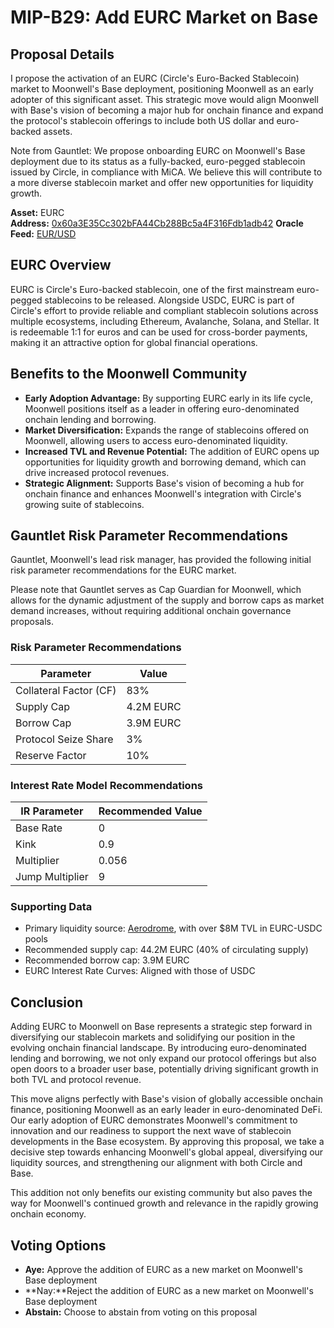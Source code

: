 # MIP-B29: Add EURC Market on Base

## Proposal Details

I propose the activation of an EURC (Circle's Euro-Backed Stablecoin) market to
Moonwell's Base deployment, positioning Moonwell as an early adopter of this
significant asset. This strategic move would align Moonwell with Base's vision
of becoming a major hub for onchain finance and expand the protocol's stablecoin
offerings to include both US dollar and euro-backed assets.

Note from Gauntlet: We propose onboarding EURC on Moonwell's Base deployment due
to its status as a fully-backed, euro-pegged stablecoin issued by Circle, in
compliance with MiCA. We believe this will contribute to a more diverse
stablecoin market and offer new opportunities for liquidity growth.

**Asset:** EURC  
**Address:**
[0x60a3E35Cc302bFA44Cb288Bc5a4F316Fdb1adb42](https://basescan.org/address/0x60a3e35cc302bfa44cb288bc5a4f316fdb1adb42)
**Oracle Feed:**
[EUR/USD](https://basescan.org/address/0xdae398520e2b67cd3f27aef9cf14d93d927f8250)

## EURC Overview

EURC is Circle's Euro-backed stablecoin, one of the first mainstream euro-pegged
stablecoins to be released. Alongside USDC, EURC is part of Circle's effort to
provide reliable and compliant stablecoin solutions across multiple ecosystems,
including Ethereum, Avalanche, Solana, and Stellar. It is redeemable 1:1 for
euros and can be used for cross-border payments, making it an attractive option
for global financial operations.

## Benefits to the Moonwell Community

- **Early Adoption Advantage:** By supporting EURC early in its life cycle,
  Moonwell positions itself as a leader in offering euro-denominated onchain
  lending and borrowing.
- **Market Diversification:** Expands the range of stablecoins offered on
  Moonwell, allowing users to access euro-denominated liquidity.
- **Increased TVL and Revenue Potential:** The addition of EURC opens up
  opportunities for liquidity growth and borrowing demand, which can drive
  increased protocol revenues.
- **Strategic Alignment:** Supports Base's vision of becoming a hub for onchain
  finance and enhances Moonwell's integration with Circle's growing suite of
  stablecoins.

## Gauntlet Risk Parameter Recommendations

Gauntlet, Moonwell's lead risk manager, has provided the following initial risk
parameter recommendations for the EURC market.

Please note that Gauntlet serves as Cap Guardian for Moonwell, which allows for
the dynamic adjustment of the supply and borrow caps as market demand increases,
without requiring additional onchain governance proposals.

### Risk Parameter Recommendations

| **Parameter**          | **Value** |
| ---------------------- | --------- |
| Collateral Factor (CF) | 83%       |
| Supply Cap             | 4.2M EURC |
| Borrow Cap             | 3.9M EURC |
| Protocol Seize Share   | 3%        |
| Reserve Factor         | 10%       |

### Interest Rate Model Recommendations

| **IR Parameter** | **Recommended Value** |
| ---------------- | --------------------- |
| Base Rate        | 0                     |
| Kink             | 0.9                   |
| Multiplier       | 0.056                 |
| Jump Multiplier  | 9                     |

### Supporting Data

- Primary liquidity source: [Aerodrome](https://aerodrome.finance), with over
  $8M TVL in EURC-USDC pools
- Recommended supply cap: 44.2M EURC (40% of circulating supply)
- Recommended borrow cap: 3.9M EURC
- EURC Interest Rate Curves: Aligned with those of USDC

## Conclusion

Adding EURC to Moonwell on Base represents a strategic step forward in
diversifying our stablecoin markets and solidifying our position in the evolving
onchain financial landscape. By introducing euro-denominated lending and
borrowing, we not only expand our protocol offerings but also open doors to a
broader user base, potentially driving significant growth in both TVL and
protocol revenue.

This move aligns perfectly with Base's vision of globally accessible onchain
finance, positioning Moonwell as an early leader in euro-denominated DeFi. Our
early adoption of EURC demonstrates Moonwell's commitment to innovation and our
readiness to support the next wave of stablecoin developments in the Base
ecosystem. By approving this proposal, we take a decisive step towards enhancing
Moonwell's global appeal, diversifying our liquidity sources, and strengthening
our alignment with both Circle and Base.

This addition not only benefits our existing community but also paves the way
for Moonwell's continued growth and relevance in the rapidly growing onchain
economy.

## Voting Options

- **Aye:** Approve the addition of EURC as a new market on Moonwell's Base
  deployment
- **Nay:**Reject the addition of EURC as a new market on Moonwell's Base
  deployment
- **Abstain:** Choose to abstain from voting on this proposal
